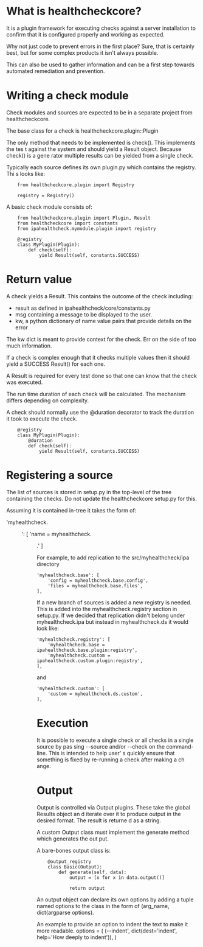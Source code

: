 # What is healthcheckcore?

It is a plugin framework for executing checks against a server installation
to confirm that it is configured properly and working as expected.

Why not just code to prevent errors in the first place? Sure, that is
certainly best, but for some complex products it isn't always possible.

This can also be used to gather information and can be a first step
towards automated remediation and prevention.

# Writing a check module

Check modules and sources are expected to be in a separate project from healthcheckcore.

The base class for a check is healthcheckcore.plugin::Plugin

The only method that needs to be implemented is check(). This implements the tes
t against the system and should yield a Result object. Because check() is a gene
rator multiple results can be yielded from a single check.

Typically each source defines its own plugin.py which contains the registry. Thi
s looks like:



        from healthcheckcore.plugin import Registry

        registry = Registry()

A basic check module consists of:

        from healthcheckcore.plugin import Plugin, Result
        from healthcheckcore import constants
        from ipahealthcheck.mymodule.plugin import registry

        @registry
        class MyPlugin(Plugin):
            def check(self):
                yield Result(self, constants.SUCCESS)

# Return value

A check yields a Result. This contains the outcome of the check including:

* result as defined in ipahealthcheck/core/constants.py
* msg containing a message to be displayed to the user.
* kw, a python dictionary of name value pairs that provide details on the error

The kw dict is meant to provide context for the check. Err on the side of
too much information.

If a check is complex enough that it checks multiple values then it should
yield a SUCCESS Result() for each one.

A Result is required for every test done so that one can know that the
check was executed.

The run time duration of each check will be calculated. The mechanism
differs depending on complexity.

A check should normally use the @duration decorator to track the
duration it took to execute the check.


        @registry
        class MyPlugin(Plugin):
            @duration
            def check(self):
                yield Result(self, constants.SUCCESS)


# Registering a source

The list of sources is stored in setup.py in the top-level of the tree containing the checks. Do not update the healthcheckcore setup.py for this.

Assuming it is contained in-tree it takes the form of:

'myhealthcheck.<dir>': [
    'name = myhealthcheck.<dir>.<file>'
]

For example, to add replication to the src/myhealthcheck/ipa directory

    'myhealthcheck.base': [
        'config = myhealthcheck.base.config',
        'files = myhealthcheck.base.files',
    ],

If a new branch of sources is added a new registry is needed. This is
added into the myhealthcheck.registry section in setup.py. If we decided
that replication didn't belong under myhealthcheck.ipa but instead in
myhealthcheck.ds it would look like:

    'myhealthcheck.registry': [
        'myhealthcheck.base = ipahealthcheck.base.plugin:registry',
        'myhealthcheck.custom = ipahealthcheck.custom.plugin:registry',
    ],

and

    'myhealthcheck.custom': [
        'custom = myhealthcheck.ds.custom',
    ],

# Execution

It is possible to execute a single check or all checks in a single source by pas
sing --source and/or --check on the command-line. This is intended to help user'
s quickly ensure that something is fixed by re-running a check after making a ch
ange.

# Output

Output is controlled via Output plugins. These take the global Results object an
d iterate over it to produce output in the desired format. The result is returne
d as a string.

A custom Output class must implement the generate method which generates the out
put.

A bare-bones output class is:

        @output_registry
        class Basic(Output):
            def generate(self, data):
                output = [x for x in data.output()]

                return output

An output object can declare its own options by adding a tuple named options to 
the class in the form of (arg_name, dict(argparse options).

An example to provide an option to indent the text to make it more readable.
        options = (
            (--indent', dict(dest='indent', help='How deeply to indent')),
        )

